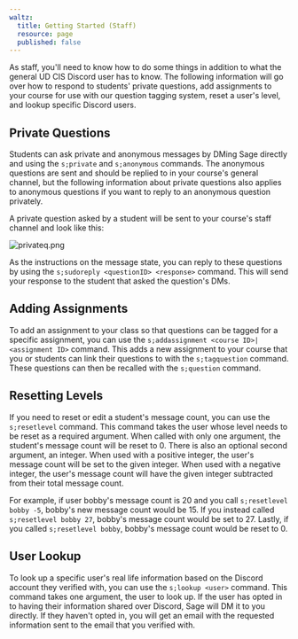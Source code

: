 ```yaml
---
waltz:
  title: Getting Started (Staff)
  resource: page
  published: false
---
```

As staff, you'll need to know how to do some things in addition to what the general UD CIS Discord user has to know. The
following information will go over how to respond to students' private questions, add assignments to your course for use
with our question tagging system, reset a user's level, and lookup specific Discord users.

## Private Questions

Students can ask private and anonymous messages by DMing Sage directly and using the `s;private` and `s;anonymous`
commands. The anonymous questions are sent and should be replied to in your course's general channel, but the following
information about private questions also applies to anonymous questions if you want to reply to an anonymous question
privately.

A private question asked by a student will be sent to your course's staff channel and look like this:

![privateq.png][10]

As the instructions on the message state, you can reply to these questions by using the `s;sudoreply <questionID>
<response>` command. This will send your response to the student that asked the question's DMs.

## Adding Assignments

To add an assignment to your class so that questions can be tagged for a specific assignment, you can use the
`s;addassignment <course ID>|<assignment ID>` command. This adds a new assignment to your course that you or students
can link their questions to with the `s;tagquestion` command. These questions can then be recalled with the `s;question`
command.

## Resetting Levels

If you need to reset or edit a student's message count, you can use the `s;resetlevel` command. This command takes the
user whose level needs to be reset as a required argument. When called with only one argument, the student's message
count will be reset to 0. There is also an optional second argument, an integer. When used with a positive integer, the
user's message count will be set to the given integer. When used with a negative integer, the user's message count will
have the given integer subtracted from their total message count.

For example, if user bobby's message count is 20 and you call `s;resetlevel bobby -5`, bobby's new message count would
be 15. If you instead called `s;resetlevel bobby 27`, bobby's message count would be set to 27. Lastly, if you called
`s;resetlevel bobby`, bobby's message count would be reset to 0.

## User Lookup

To look up a specific user's real life information based on the Discord account they verified with, you can use the
`s;lookup <user>` command. This command takes one argument, the user to look up. If the user has opted in to having
their information shared over Discord, Sage will DM it to you directly. If they haven't opted in, you will get an email
with the requested information sent to the email that you verified with.

   [10]: https://canvas.instructure.com/courses/2510334/files/124105146/preview?verifier=PuNjlfNMIEUp62pbsXi77LMe1m2oQVahbyW48AEt